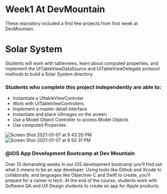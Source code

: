 # Week1 At DevMountain
These repository included a first few projects from first week at DevMountain.

# Solar System
Students will work with tableviews, learn about computed properties, and implement the UITableViewDataSource and UITableViewDelegate protocol methods to build a Solar System directory.

### Students who complete this project independently are able to:

* Instantiate a UItableViewControler
* Work with UITableVIewControllers
* Implement a master-detail interface
* Instantiate and place UIImages on the screen
* Use a Model Object Controller to access Model Objects
* Use computed Properties

![Screen Shot 2021-01-07 at 9 43 20 PM](https://user-images.githubusercontent.com/57606580/105571259-531bec00-5d14-11eb-950e-1786ed671b3f.png)
![Screen Shot 2021-01-07 at 9 50 31 PM](https://user-images.githubusercontent.com/57606580/105571260-544d1900-5d14-11eb-834c-39d6fd174690.png)

 
 ### @iOS App Development Bootcamp at Dev Mountain
Over 13 demanding weeks in our iOS development bootcamp you’ll find out what it means to be an app developer. Using tools like Github and Xcode to collaborate, and languages like Objective-C and Swift to create, you’ll prepare for a career in tech. At the end of the course, students work with Software QA and UX Design students to create an app for Apple products.
 

